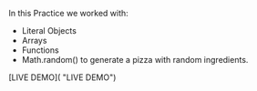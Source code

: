 In this Practice we worked with:

- Literal Objects
- Arrays
- Functions
- Math.random() to generate a pizza with random ingredients.

[LIVE DEMO]( "LIVE DEMO")
